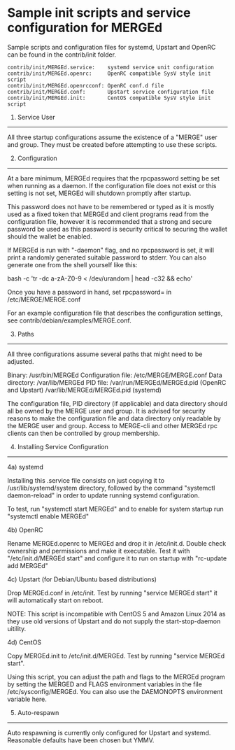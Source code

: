 Sample init scripts and service configuration for MERGEd
==========================================================

Sample scripts and configuration files for systemd, Upstart and OpenRC
can be found in the contrib/init folder.

    contrib/init/MERGEd.service:    systemd service unit configuration
    contrib/init/MERGEd.openrc:     OpenRC compatible SysV style init script
    contrib/init/MERGEd.openrcconf: OpenRC conf.d file
    contrib/init/MERGEd.conf:       Upstart service configuration file
    contrib/init/MERGEd.init:       CentOS compatible SysV style init script

1. Service User
---------------------------------

All three startup configurations assume the existence of a "MERGE" user
and group.  They must be created before attempting to use these scripts.

2. Configuration
---------------------------------

At a bare minimum, MERGEd requires that the rpcpassword setting be set
when running as a daemon.  If the configuration file does not exist or this
setting is not set, MERGEd will shutdown promptly after startup.

This password does not have to be remembered or typed as it is mostly used
as a fixed token that MERGEd and client programs read from the configuration
file, however it is recommended that a strong and secure password be used
as this password is security critical to securing the wallet should the
wallet be enabled.

If MERGEd is run with "-daemon" flag, and no rpcpassword is set, it will
print a randomly generated suitable password to stderr.  You can also
generate one from the shell yourself like this:

bash -c 'tr -dc a-zA-Z0-9 < /dev/urandom | head -c32 && echo'

Once you have a password in hand, set rpcpassword= in /etc/MERGE/MERGE.conf

For an example configuration file that describes the configuration settings,
see contrib/debian/examples/MERGE.conf.

3. Paths
---------------------------------

All three configurations assume several paths that might need to be adjusted.

Binary:              /usr/bin/MERGEd
Configuration file:  /etc/MERGE/MERGE.conf
Data directory:      /var/lib/MERGEd
PID file:            /var/run/MERGEd/MERGEd.pid (OpenRC and Upstart)
                     /var/lib/MERGEd/MERGEd.pid (systemd)

The configuration file, PID directory (if applicable) and data directory
should all be owned by the MERGE user and group.  It is advised for security
reasons to make the configuration file and data directory only readable by the
MERGE user and group.  Access to MERGE-cli and other MERGEd rpc clients
can then be controlled by group membership.

4. Installing Service Configuration
-----------------------------------

4a) systemd

Installing this .service file consists on just copying it to
/usr/lib/systemd/system directory, followed by the command
"systemctl daemon-reload" in order to update running systemd configuration.

To test, run "systemctl start MERGEd" and to enable for system startup run
"systemctl enable MERGEd"

4b) OpenRC

Rename MERGEd.openrc to MERGEd and drop it in /etc/init.d.  Double
check ownership and permissions and make it executable.  Test it with
"/etc/init.d/MERGEd start" and configure it to run on startup with
"rc-update add MERGEd"

4c) Upstart (for Debian/Ubuntu based distributions)

Drop MERGEd.conf in /etc/init.  Test by running "service MERGEd start"
it will automatically start on reboot.

NOTE: This script is incompatible with CentOS 5 and Amazon Linux 2014 as they
use old versions of Upstart and do not supply the start-stop-daemon uitility.

4d) CentOS

Copy MERGEd.init to /etc/init.d/MERGEd. Test by running "service MERGEd start".

Using this script, you can adjust the path and flags to the MERGEd program by
setting the MERGED and FLAGS environment variables in the file
/etc/sysconfig/MERGEd. You can also use the DAEMONOPTS environment variable here.

5. Auto-respawn
-----------------------------------

Auto respawning is currently only configured for Upstart and systemd.
Reasonable defaults have been chosen but YMMV.
